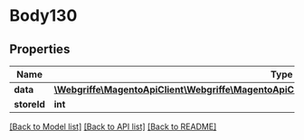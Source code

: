 # Body130

## Properties
Name | Type | Description | Notes
------------ | ------------- | ------------- | -------------
**data** | [**\Webgriffe\MagentoApiClient\Webgriffe\MagentoApiClient\Model\GiftWrappingDataWrappingInterface**](GiftWrappingDataWrappingInterface.md) |  | 
**storeId** | **int** |  | [optional] 

[[Back to Model list]](../README.md#documentation-for-models) [[Back to API list]](../README.md#documentation-for-api-endpoints) [[Back to README]](../README.md)


